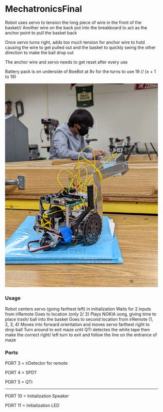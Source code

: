 # MechatronicsFinal
Robot uses servo to tension the long piece of wire in the front of the basket// Another wire on the back put into the breakboard to act as the anchor point to pull the basket back

Once servo turns right, adds too much tension for anchor wire to hold causing the wire to get pulled out and the basket to quickly swing the other direction to make the ball drop out

The anchor wire and servo needs to get reset after every use

Battery pack is on underside of BoeBot at 8v for the turns to use 19 // (x + 1 to 19)

<img src = assets/BoeBot.jpg>

### Usage
Robot centers servo (going farthest left) in initialization 
Waits for 2 inputs from irRemote
Goes to location (only 2/ 3)
Plays NOKIA song, giving time to place trash/ ball into the basket
Goes to second location from irRemote (1, 2, 3, 4)
Moves into forward orientation and moves servo farthest right to drop ball
Turn around to exit maze until QTI detectes the white tape then make the correct right/ left turn to exit and follow the line on the entrance of maze

### Ports
PORT 3 = irDetector for remote

PORT 4 = SPDT

PORT 5 = QTI

-------------------------

PORT 10 = Initialization Speaker

PORT 11 = Initialization LED

